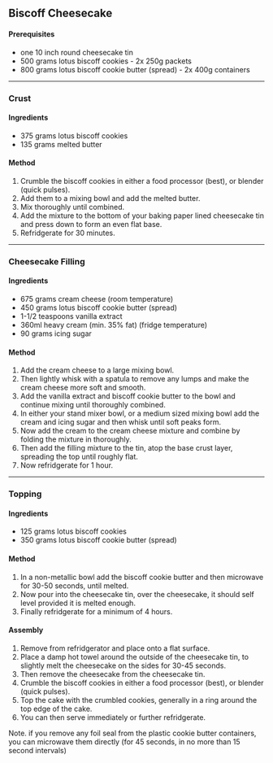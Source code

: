 ## Biscoff Cheesecake

#### Prerequisites

* one 10 inch round cheesecake tin
* 500 grams lotus biscoff cookies - 2x 250g packets
* 800 grams lotus biscoff cookie butter (spread) - 2x 400g containers


---

### Crust

#### Ingredients

* 375 grams lotus biscoff cookies
* 135 grams melted butter

#### Method

1. Crumble the biscoff cookies in either a food processor (best), or blender (quick pulses).
1. Add them to a mixing bowl and add the melted butter.
1. Mix thoroughly until combined.
1. Add the mixture to the bottom of your baking paper lined cheesecake tin and press down to form an even flat base.
1. Refridgerate for 30 minutes.


---

### Cheesecake Filling

#### Ingredients

* 675 grams cream cheese (room temperature)
* 450 grams lotus biscoff cookie butter (spread)
* 1-1/2 teaspoons vanilla extract
* 360ml heavy cream (min. 35% fat) (fridge temperature)
* 90 grams icing sugar

#### Method

1. Add the cream cheese to a large mixing bowl.
1. Then lightly whisk with a spatula to remove any lumps and make the cream cheese more soft and smooth.
1. Add the vanilla extract and biscoff cookie butter to the bowl and continue mixing until thoroughly combined.
1. In either your stand mixer bowl, or a medium sized mixing bowl add the cream and icing sugar and then whisk until soft peaks form.
1. Now add the cream to the cream cheese mixture and combine by folding the mixture in thoroughly.
1. Then add the filling mixture to the tin, atop the base crust layer, spreading the top until roughly flat.
1. Now refridgerate for 1 hour.


---

### Topping

#### Ingredients

* 125 grams lotus biscoff cookies
* 350 grams lotus biscoff cookie butter (spread)

#### Method

1. In a non-metallic bowl add the biscoff cookie butter and then microwave for 30-50 seconds, until melted.
1. Now pour into the cheesecake tin, over the cheesecake, it should self level provided it is melted enough.
1. Finally refridgerate for a minimum of 4 hours.

#### Assembly

1. Remove from refridgerator and place onto a flat surface.
1. Place a damp hot towel around the outside of the cheesecake tin, to slightly melt the cheesecake on the sides for 30-45 seconds.
1. Then remove the cheesecake from the cheesecake tin.
1. Crumble the biscoff cookies in either a food processor (best), or blender (quick pulses).
1. Top the cake with the crumbled cookies, generally in a ring around the top edge of the cake.
1. You can then serve immediately or further refridgerate.

Note. if you remove any foil seal from the plastic cookie butter containers, you can microwave them directly (for 45 seconds, in no more than 15 second intervals)
